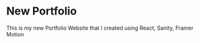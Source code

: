 # New Portfolio
 This is my new Portfolio Website that I created using React, Sanity, Framer Motion
